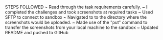 STEPS FOLLOWED
	~ Read through the task requirements carefully.
	~ I completed the challenges and took screenshots at required tasks
	~ Used SFTP to connect to sandbox
	~ Navigated to to the directory where the screenshots would be uploaded.
	~ Made use of the "put" command to transfer the screenshots from your local machine to the sandbox
	~ Updated README and pushed to GitHub
